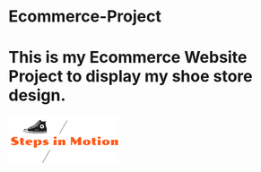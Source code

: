# Ecommerce-Project
# This is my Ecommerce Website Project to display my shoe store design.
![](images1/logo.png)
